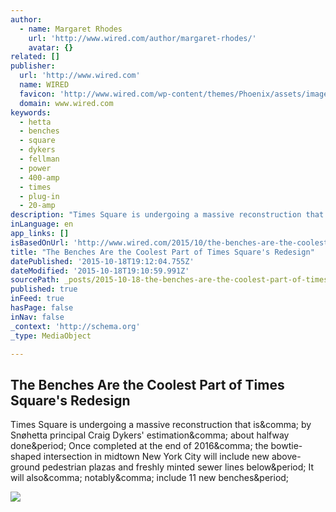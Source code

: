 ```yaml
---
author:
  - name: Margaret Rhodes
    url: 'http://www.wired.com/author/margaret-rhodes/'
    avatar: {}
related: []
publisher:
  url: 'http://www.wired.com'
  name: WIRED
  favicon: 'http://www.wired.com/wp-content/themes/Phoenix/assets/images/favicon.ico'
  domain: www.wired.com
keywords:
  - hetta
  - benches
  - square
  - dykers
  - fellman
  - power
  - 400-amp
  - times
  - plug-in
  - 20-amp
description: "Times Square is undergoing a massive reconstruction that is, by Snøhetta principal Craig Dykers' estimation, about halfway done. Once completed at the end of 2016, the bowtie-shaped intersection in midtown New York City will include new above-ground pedestrian plazas and freshly minted sewer lines below. It will also, notably, include 11 new benches."
inLanguage: en
app_links: []
isBasedOnUrl: 'http://www.wired.com/2015/10/the-benches-are-the-coolest-part-of-times-squares-redesign/'
title: "The Benches Are the Coolest Part of Times Square's Redesign"
datePublished: '2015-10-18T19:12:04.755Z'
dateModified: '2015-10-18T19:10:59.991Z'
sourcePath: _posts/2015-10-18-the-benches-are-the-coolest-part-of-times-squares-redesign.md
published: true
inFeed: true
hasPage: false
inNav: false
_context: 'http://schema.org'
_type: MediaObject

---
```

<article style=""><h1>The Benches Are the Coolest Part of Times Square's Redesign</h1><p>Times Square is undergoing a massive reconstruction that is&amp;comma; by Snøhetta principal Craig Dykers' estimation&amp;comma; about halfway done&amp;period; Once completed at the end of 2016&amp;comma; the bowtie-shaped intersection in midtown New York City will include new above-ground pedestrian plazas and freshly minted sewer lines below&amp;period; It will also&amp;comma; notably&amp;comma; include 11 new benches&amp;period;</p><img src="http://www.wired.com/wp-content/uploads/2015/10/201001_NY_N3_publication-1200x630.jpg" /></article>